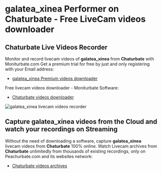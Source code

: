 # galatea_xinea Performer on Chaturbate - Free LiveCam videos downloader

## Chaturbate Live Videos Recorder

Monitor and record livecam videos of **galatea_xinea** from **Chaturbate** with Moniturbate.com
Get a premium trial for free by just and only registering with your Email address:
* [galatea_xinea Premium videos downloader](https://moniturbate.com/request-demo-licence-key.html)

Free livecam videos downloader - Moniturbate Software:
* [Chaturbate videos downloader](https://moniturbate.com/moniturbate-download-software.html)

![galatea_xinea livecam videos recorder](https://peachurnet.com/templates/moniturbate-software.png)


## Capture galatea_xinea videos from the Cloud and watch your recordings on Streaming

Without the need of downloading a software, capture **galatea_xinea** livecam videos from **Chaturbate** 100% online.
Watch Livecam archives from **Chaturbate** unlimitedly from thousands of existing recordings, only on Peachurbate.com and its websites network:
* [Chaturbate videos archives](https://peachurnet.com/)